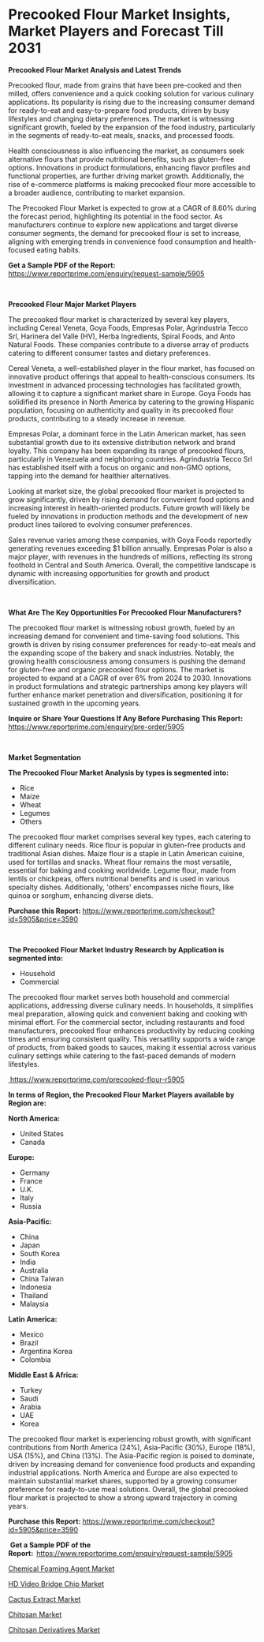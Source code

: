 <p><h1>Precooked Flour Market Insights, Market Players and Forecast Till 2031</h1></p><p><strong>Precooked Flour Market Analysis and Latest Trends</strong></p>
<p><p>Precooked flour, made from grains that have been pre-cooked and then milled, offers convenience and a quick cooking solution for various culinary applications. Its popularity is rising due to the increasing consumer demand for ready-to-eat and easy-to-prepare food products, driven by busy lifestyles and changing dietary preferences. The market is witnessing significant growth, fueled by the expansion of the food industry, particularly in the segments of ready-to-eat meals, snacks, and processed foods.</p><p>Health consciousness is also influencing the market, as consumers seek alternative flours that provide nutritional benefits, such as gluten-free options. Innovations in product formulations, enhancing flavor profiles and functional properties, are further driving market growth. Additionally, the rise of e-commerce platforms is making precooked flour more accessible to a broader audience, contributing to market expansion.</p><p>The Precooked Flour Market is expected to grow at a CAGR of 8.60% during the forecast period, highlighting its potential in the food sector. As manufacturers continue to explore new applications and target diverse consumer segments, the demand for precooked flour is set to increase, aligning with emerging trends in convenience food consumption and health-focused eating habits.</p></p>
<p><strong>Get a Sample PDF of the Report:&nbsp;</strong> <a href="https://www.reportprime.com/enquiry/request-sample/5905">https://www.reportprime.com/enquiry/request-sample/5905</a></p>
<p>&nbsp;</p>
<p><strong>Precooked Flour Major Market Players</strong></p>
<p><p>The precooked flour market is characterized by several key players, including Cereal Veneta, Goya Foods, Empresas Polar, Agrindustria Tecco Srl, Harinera del Valle (HV), Herba Ingredients, Spiral Foods, and Anto Natural Foods. These companies contribute to a diverse array of products catering to different consumer tastes and dietary preferences.</p><p>Cereal Veneta, a well-established player in the flour market, has focused on innovative product offerings that appeal to health-conscious consumers. Its investment in advanced processing technologies has facilitated growth, allowing it to capture a significant market share in Europe. Goya Foods has solidified its presence in North America by catering to the growing Hispanic population, focusing on authenticity and quality in its precooked flour products, contributing to a steady increase in revenue.</p><p>Empresas Polar, a dominant force in the Latin American market, has seen substantial growth due to its extensive distribution network and brand loyalty. This company has been expanding its range of precooked flours, particularly in Venezuela and neighboring countries. Agrindustria Tecco Srl has established itself with a focus on organic and non-GMO options, tapping into the demand for healthier alternatives.</p><p>Looking at market size, the global precooked flour market is projected to grow significantly, driven by rising demand for convenient food options and increasing interest in health-oriented products. Future growth will likely be fueled by innovations in production methods and the development of new product lines tailored to evolving consumer preferences.</p><p>Sales revenue varies among these companies, with Goya Foods reportedly generating revenues exceeding $1 billion annually. Empresas Polar is also a major player, with revenues in the hundreds of millions, reflecting its strong foothold in Central and South America. Overall, the competitive landscape is dynamic with increasing opportunities for growth and product diversification.</p></p>
<p>&nbsp;</p>
<p><strong>What Are The Key Opportunities For Precooked Flour Manufacturers?</strong></p>
<p><p>The precooked flour market is witnessing robust growth, fueled by an increasing demand for convenient and time-saving food solutions. This growth is driven by rising consumer preferences for ready-to-eat meals and the expanding scope of the bakery and snack industries. Notably, the growing health consciousness among consumers is pushing the demand for gluten-free and organic precooked flour options. The market is projected to expand at a CAGR of over 6% from 2024 to 2030. Innovations in product formulations and strategic partnerships among key players will further enhance market penetration and diversification, positioning it for sustained growth in the upcoming years.</p></p>
<p><strong>Inquire or Share Your Questions If Any Before Purchasing This Report:</strong> <a href="https://www.reportprime.com/enquiry/pre-order/5905">https://www.reportprime.com/enquiry/pre-order/5905</a></p>
<p>&nbsp;</p>
<p><strong>Market Segmentation</strong></p>
<p><strong>The Precooked Flour Market Analysis by types is segmented into:</strong></p>
<p><ul><li>Rice</li><li>Maize</li><li>Wheat</li><li>Legumes</li><li>Others</li></ul></p>
<p><p>The precooked flour market comprises several key types, each catering to different culinary needs. Rice flour is popular in gluten-free products and traditional Asian dishes. Maize flour is a staple in Latin American cuisine, used for tortillas and snacks. Wheat flour remains the most versatile, essential for baking and cooking worldwide. Legume flour, made from lentils or chickpeas, offers nutritional benefits and is used in various specialty dishes. Additionally, 'others' encompasses niche flours, like quinoa or sorghum, enhancing diverse diets.</p></p>
<p><strong>Purchase this Report:&nbsp;</strong><a href="https://www.reportprime.com/checkout?id=5905&price=3590">https://www.reportprime.com/checkout?id=5905&price=3590</a></p>
<p>&nbsp;</p>
<p><strong>The Precooked Flour Market Industry Research by Application is segmented into:</strong></p>
<p><ul><li>Household</li><li>Commercial</li></ul></p>
<p><p>The precooked flour market serves both household and commercial applications, addressing diverse culinary needs. In households, it simplifies meal preparation, allowing quick and convenient baking and cooking with minimal effort. For the commercial sector, including restaurants and food manufacturers, precooked flour enhances productivity by reducing cooking times and ensuring consistent quality. This versatility supports a wide range of products, from baked goods to sauces, making it essential across various culinary settings while catering to the fast-paced demands of modern lifestyles.</p></p>
<p><a href="https://www.reportprime.com/precooked-flour-r5905">&nbsp;https://www.reportprime.com/precooked-flour-r5905</a></p>
<p><strong>In terms of Region, the Precooked Flour Market Players available by Region are:</strong></p>
<p>
    <p> <strong> North America: </strong>
        <ul>
            <li>United States</li>
            <li>Canada</li>
        </ul>
        </p> 
    <p> <strong> Europe: </strong>
        <ul>
            <li>Germany</li>
            <li>France</li>
            <li>U.K.</li>
            <li>Italy</li>
            <li>Russia</li>
        </ul>
        </p> 
    <p> <strong> Asia-Pacific: </strong>
        <ul>
            <li>China</li>
            <li>Japan</li>
            <li>South Korea</li>
            <li>India</li>
            <li>Australia</li>
            <li>China Taiwan</li>
            <li>Indonesia</li>
            <li>Thailand</li>
            <li>Malaysia</li>
        </ul>
        </p> 
    <p> <strong> Latin America: </strong>
        <ul>
            <li>Mexico</li>
            <li>Brazil</li>
            <li>Argentina Korea</li>
            <li>Colombia</li>
        </ul>
        </p> 
    <p> <strong> Middle East & Africa: </strong>
        <ul>
            <li>Turkey</li>
            <li>Saudi</li>
            <li>Arabia</li>
            <li>UAE</li>
            <li>Korea</li>
        </ul>
    </p>
    </p>
<p><p>The precooked flour market is experiencing robust growth, with significant contributions from North America (24%), Asia-Pacific (30%), Europe (18%), USA (15%), and China (13%). The Asia-Pacific region is poised to dominate, driven by increasing demand for convenience food products and expanding industrial applications. North America and Europe are also expected to maintain substantial market shares, supported by a growing consumer preference for ready-to-use meal solutions. Overall, the global precooked flour market is projected to show a strong upward trajectory in coming years.</p></p>
<p><strong>Purchase this Report: </strong><a href="https://www.reportprime.com/checkout?id=5905&price=3590">https://www.reportprime.com/checkout?id=5905&price=3590</a></p>
<p>&nbsp;<strong>Get a Sample PDF of the Report:&nbsp;&nbsp;</strong><a href="https://www.reportprime.com/enquiry/request-sample/5905">https://www.reportprime.com/enquiry/request-sample/5905</a></p>
<p><strong></strong></p>
<p><p><a href="https://medium.com/@hassen.nww/chemical-foaming-agent-market-size-is-growing-at-cagr-of-7-this-report-covers-analysis-by-market-f8d466524c2f">Chemical Foaming Agent Market</a></p><p><a href="https://issuu.com/reportprime-2/docs/hd-video-bridge-chip-market-size-20_a1cc647e9bdc40">HD Video Bridge Chip Market</a></p><p><a href="https://medium.com/@hassen.nww/global-perspectives-on-cactus-extract-market-trends-and-forecast-2024-2031-a99da0d13bf1">Cactus Extract Market</a></p><p><a href="https://www.linkedin.com/pulse/what-growth-drivers-chitosan-market-comprehensive-study-products-4udie?trackingId=IAKz7I%2BoRiqhMsUGNCu5tg%3D%3D">Chitosan Market</a></p><p><a href="https://www.linkedin.com/pulse/what-innovations-shaping-chitosan-derivatives-market-application-5otoe?trackingId=UIegnJjLSyyCklvinR%2FXLw%3D%3D">Chitosan Derivatives Market</a></p></p>